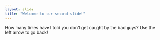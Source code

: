 ```yaml
---
layout: slide
title: "Welcome to our second slide!"
---
```

How many times have I told you don't get caught by the bad guys?
Use the left arrow to go back!
